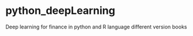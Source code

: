 # python_deepLearning
Deep learning  for finance in python and R language
different version books 

